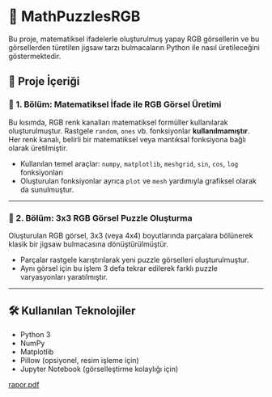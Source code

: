 # 🎨 MathPuzzlesRGB

Bu proje, matematiksel ifadelerle oluşturulmuş yapay RGB görsellerin ve bu görsellerden türetilen jigsaw tarzı bulmacaların Python ile nasıl üretileceğini göstermektedir.

## 📌 Proje İçeriği

### 🧮 1. Bölüm: Matematiksel İfade ile RGB Görsel Üretimi

Bu kısımda, RGB renk kanalları matematiksel formüller kullanılarak oluşturulmuştur. Rastgele `random`, `ones` vb. fonksiyonlar **kullanılmamıştır**. Her renk kanalı, belirli bir matematiksel veya mantıksal fonksiyona bağlı olarak üretilmiştir.

- Kullanılan temel araçlar: `numpy`, `matplotlib`, `meshgrid`, `sin`, `cos`, `log` fonksiyonları
- Oluşturulan fonksiyonlar ayrıca `plot` ve `mesh` yardımıyla grafiksel olarak da sunulmuştur.

---

### 🧩 2. Bölüm: 3x3 RGB Görsel Puzzle Oluşturma

Oluşturulan RGB görsel, 3x3 (veya 4x4) boyutlarında parçalara bölünerek klasik bir jigsaw bulmacasına dönüştürülmüştür.

- Parçalar rastgele karıştırılarak yeni puzzle görselleri oluşturulmuştur.
- Aynı görsel için bu işlem 3 defa tekrar edilerek farklı puzzle varyasyonları yaratılmıştır.

---

## 🛠️ Kullanılan Teknolojiler

- Python 3
- NumPy
- Matplotlib
- Pillow (opsiyonel, resim işleme için)
- Jupyter Notebook (görselleştirme kolaylığı için)


[rapor.pdf](https://github.com/user-attachments/files/20067877/rapor.pdf)
